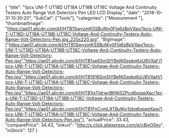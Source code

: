 {
	"title": "1pcs UNI-T UT18D UT18A UT18B UT18C Voltage And Continuity Testers Auto Range Volt Detectors Pen LED LCD Display",
	"date": "2018-10-31 10:30:20",
	"SubCat": ["Tools"],
	"categories": ["Measurement "],
	"thumbnailImage": "https://ae01.alicdn.com/kf/HTB1SwyzmKSSBuNjy0Flq6zBpVXay/1pcs-UNI-T-UT18D-UT18A-UT18B-UT18C-Voltage-And-Continuity-Testers-Auto-Range-Volt-Detectors-Pen.jpg_220x220.jpg",
	"BigImage": ["https://ae01.alicdn.com/kf/HTB1SwyzmKSSBuNjy0Flq6zBpVXay/1pcs-UNI-T-UT18D-UT18A-UT18B-UT18C-Voltage-And-Continuity-Testers-Auto-Range-Volt-Detectors-Pen.jpg","https://ae01.alicdn.com/kf/HTB1xe6SmStYBeNjSspkq6zU8VXaF/1pcs-UNI-T-UT18D-UT18A-UT18B-UT18C-Voltage-And-Continuity-Testers-Auto-Range-Volt-Detectors-Pen.jpg","https://ae01.alicdn.com/kf/HTB1916SmStYBeNjSspkq6zU8VXaH/1pcs-UNI-T-UT18D-UT18A-UT18B-UT18C-Voltage-And-Continuity-Testers-Auto-Range-Volt-Detectors-Pen.jpg","https://ae01.alicdn.com/kf/HTB1ixTIdrwrBKNjSZPcq6xpapXac/1pcs-UNI-T-UT18D-UT18A-UT18B-UT18C-Voltage-And-Continuity-Testers-Auto-Range-Volt-Detectors-Pen.jpg","https://ae01.alicdn.com/kf/HTB1FnCvmL9TBuNjy1zbq6xpepXaw/1pcs-UNI-T-UT18D-UT18A-UT18B-UT18C-Voltage-And-Continuity-Testers-Auto-Range-Volt-Detectors-Pen.jpg"],
	"actualPrice": 33.43,
	"comparePrice": 34.43,
	"linkurl": "http://s.click.aliexpress.com/e/c8jvO0ey",
	"inStock": 127
}
